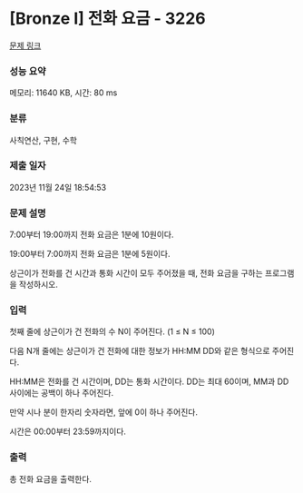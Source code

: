 # [Bronze I] 전화 요금 - 3226 

[문제 링크](https://www.acmicpc.net/problem/3226) 

### 성능 요약

메모리: 11640 KB, 시간: 80 ms

### 분류

사칙연산, 구현, 수학

### 제출 일자

2023년 11월 24일 18:54:53

### 문제 설명

<p>7:00부터 19:00까지 전화 요금은 1분에 10원이다.</p>

<p>19:00부터 7:00까지 전화 요금은 1분에 5원이다.</p>

<p>상근이가 전화를 건 시간과 통화 시간이 모두 주어졌을 때, 전화 요금을 구하는 프로그램을 작성하시오.</p>

### 입력 

 <p>첫째 줄에 상근이가 건 전화의 수 N이 주어진다. (1 ≤ N ≤ 100)</p>

<p>다음 N개 줄에는 상근이가 건 전화에 대한 정보가 HH:MM DD와 같은 형식으로 주어진다.</p>

<p>HH:MM은 전화를 건 시간이며, DD는 통화 시간이다. DD는 최대 60이며, MM과 DD사이에는 공백이 하나 주어진다.</p>

<p>만약 시나 분이 한자리 숫자라면, 앞에 0이 하나 주어진다.</p>

<p>시간은 00:00부터 23:59까지이다.</p>

### 출력 

 <p>총 전화 요금을 출력한다.</p>

